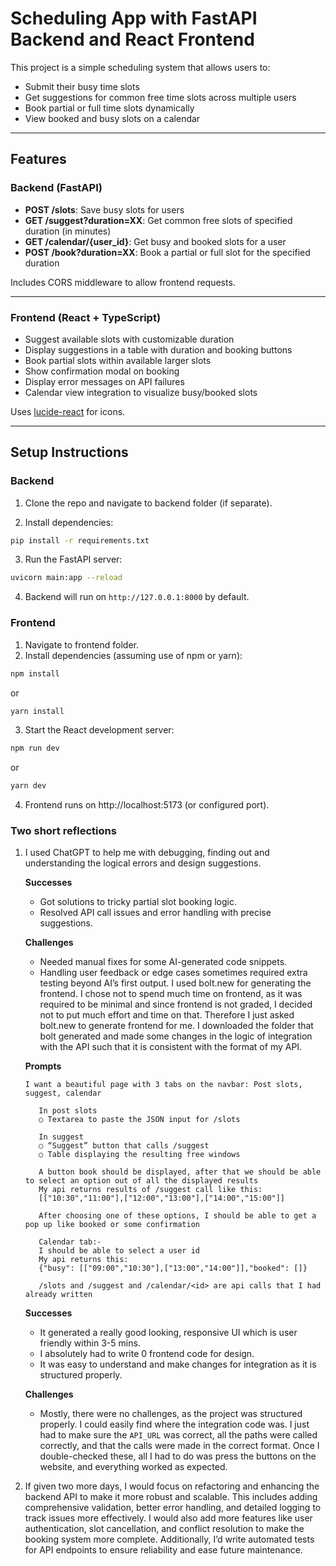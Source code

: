 # Scheduling App with FastAPI Backend and React Frontend

This project is a simple scheduling system that allows users to:

- Submit their busy time slots
- Get suggestions for common free time slots across multiple users
- Book partial or full time slots dynamically
- View booked and busy slots on a calendar

---

## Features

### Backend (FastAPI)
- **POST /slots**: Save busy slots for users
- **GET /suggest?duration=XX**: Get common free slots of specified duration (in minutes)
- **GET /calendar/{user_id}**: Get busy and booked slots for a user
- **POST /book?duration=XX**: Book a partial or full slot for the specified duration

Includes CORS middleware to allow frontend requests.

---

### Frontend (React + TypeScript)

- Suggest available slots with customizable duration
- Display suggestions in a table with duration and booking buttons
- Book partial slots within available larger slots
- Show confirmation modal on booking
- Display error messages on API failures
- Calendar view integration to visualize busy/booked slots

Uses [lucide-react](https://lucide.dev/) for icons.

---

## Setup Instructions

### Backend

1. Clone the repo and navigate to backend folder (if separate).

2. Install dependencies:

```bash
pip install -r requirements.txt
```
3. Run the FastAPI server:
```bash
uvicorn main:app --reload
```
4. Backend will run on ```http://127.0.0.1:8000``` by default.

### Frontend

1. Navigate to frontend folder.
2. Install dependencies (assuming use of npm or yarn):
```bash
npm install
```
or
```bash
yarn install
```
3. Start the React development server:
```bash
npm run dev
```
or
```bash
yarn dev
```
4. Frontend runs on http://localhost:5173 (or configured port).

### Two short reflections
1. I used ChatGPT to help me with debugging, finding out and understanding the logical errors and design suggestions.

   **Successes**
     * Got solutions to tricky partial slot booking logic.
     * Resolved API call issues and error handling with precise suggestions.
  
   **Challenges**
     * Needed manual fixes for some AI-generated code snippets.
     * Handling user feedback or edge cases sometimes required extra testing beyond AI’s first output.
I used bolt.new for generating the frontend. I chose not to spend much time on frontend, as it was required to be minimal and since frontend is not graded, I decided not to put much effort and time on that. Therefore I just asked bolt.new to generate frontend for me. I downloaded the folder that bolt generated and made some changes in the logic of integration with the API such that it is consistent with the format of my API.

   **Prompts**
   
   
       I want a beautiful page with 3 tabs on the navbar: Post slots, suggest, calendar   
  
          In post slots    
          ○ Textarea to paste the JSON input for /slots    
          
          In suggest   
          ○ “Suggest” button that calls /suggest   
          ○ Table displaying the resulting free windows   
      
          A button book should be displayed, after that we should be able to select an option out of all the displayed results   
          My api returns results of /suggest call like this:   
          [["10:30","11:00"],["12:00","13:00"],["14:00","15:00"]]
              
          After choosing one of these options, I should be able to get a pop up like booked or some confirmation    
          
          Calendar tab:-   
          I should be able to select a user id   
          My api returns this:    
          {"busy": [["09:00","10:30"],["13:00","14:00"]],"booked": []}
   
          /slots and /suggest and /calendar/<id> are api calls that I had already written

   **Successes**
   * It generated a really good looking, responsive UI which is user friendly within 3-5 mins.
   * I absolutely had to write 0 frontend code for design.
   * It was easy to understand and make changes for integration as it is structured properly.

   **Challenges**
   * Mostly, there were no challenges, as the project was structured properly. I could easily find where the integration code was. I just had to make sure the ```API_URL``` was correct, all the paths were called correctly, and that the calls were made in the correct format. Once I double-checked these, all I had to do was press the buttons on the website, and everything worked as expected.   
   
3. If given two more days, I would focus on refactoring and enhancing the backend API to make it more robust and scalable. This includes adding comprehensive validation, better error handling, and detailed logging to track issues more effectively. I would also add more features like user authentication, slot cancellation, and conflict resolution to make the booking system more complete. Additionally, I’d write automated tests for API endpoints to ensure reliability and ease future maintenance.
      
